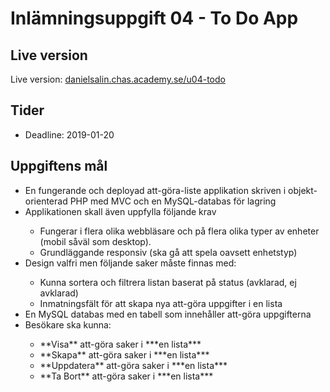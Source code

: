 <h1>Inlämningsuppgift 04 - To Do App</h1>

<h2>Live version</h2>
<p>Live version:
  <a href="http://danielsalin.chas.academy/u04-todo">danielsalin.chas.academy.se/u04-todo</a>
</p>

<h2>Tider</h2>
<ul>
  <li>Deadline: 2019-01-20</li>
</ul>

<h2>Uppgiftens mål</h2>
<ul>
  <li>En fungerande och deployad att-göra-liste applikation skriven i objekt-orienterad PHP med MVC och en
    MySQL-databas för lagring</li>
  <li>Applikationen skall även uppfylla följande krav</li>
  <ul>
    <li> Fungerar i flera olika webbläsare och på flera olika typer av enheter (mobil såväl som desktop).</li>
    <li>Grundläggande responsiv (ska gå att spela oavsett enhetstyp)</li>
  </ul>
  <li>Design valfri men följande saker måste finnas med:</li>
  <ul>
    <li>Kunna sortera och filtrera listan baserat på status (avklarad, ej avklarad)</li>
    <li>Inmatningsfält för att skapa nya att-göra uppgifter i en lista</li>
  </ul>
  <li>En MySQL databas med en tabell som innehåller att-göra uppgifterna</li>
  <li>Besökare ska kunna:</li>
  <ul>
    <li>**Visa** att-göra saker i ***en lista***</li>
    <li>**Skapa** att-göra saker i ***en lista***</li>
    <li>**Uppdatera** att-göra saker i ***en lista***</li>
    <li>**Ta Bort** att-göra saker i ***en lista***</li>
  </ul>
</ul>